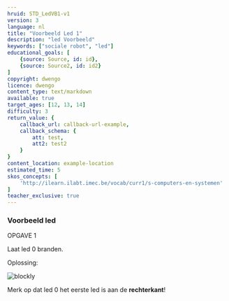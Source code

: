 ```yaml
---
hruid: STD_LedVB1-v1
version: 3
language: nl
title: "Voorbeeld Led 1"
description: "led Voorbeeld"
keywords: ["sociale robot", "led"]
educational_goals: [
    {source: Source, id: id}, 
    {source: Source2, id: id2}
]
copyright: dwengo
licence: dwengo
content_type: text/markdown
available: true
target_ages: [12, 13, 14]
difficulty: 3
return_value: {
    callback_url: callback-url-example,
    callback_schema: {
        att: test,
        att2: test2
    }
}
content_location: example-location
estimated_time: 5
skos_concepts: [
    'http://ilearn.ilabt.imec.be/vocab/curr1/s-computers-en-systemen'
]
teacher_exclusive: true
---
```

### Voorbeeld led

OPGAVE 1

Laat led 0 branden.

Oplossing:

![blockly](@learning-object/SRM_Led1-v1/nl/3)

Merk op dat led 0 het eerste led is aan de **rechterkant**!
